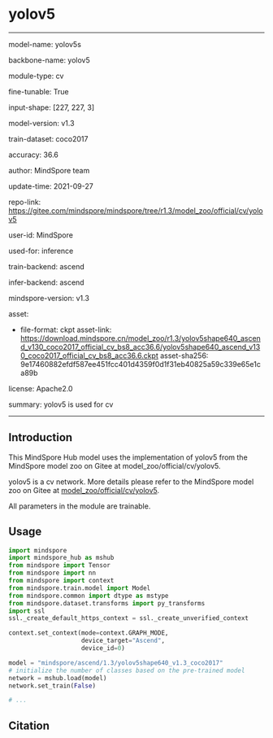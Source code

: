 # yolov5

---

model-name: yolov5s

backbone-name: yolov5

module-type: cv

fine-tunable: True

input-shape: [227, 227, 3]

model-version: v1.3

train-dataset: coco2017

accuracy: 36.6

author: MindSpore team

update-time: 2021-09-27

repo-link: <https://gitee.com/mindspore/mindspore/tree/r1.3/model_zoo/official/cv/yolov5>

user-id: MindSpore

used-for: inference

train-backend: ascend

infer-backend: ascend

mindspore-version: v1.3

asset:

-
    file-format: ckpt
    asset-link: <https://download.mindspore.cn/model_zoo/r1.3/yolov5shape640_ascend_v130_coco2017_official_cv_bs8_acc36.6/yolov5shape640_ascend_v130_coco2017_official_cv_bs8_acc36.6.ckpt>
    asset-sha256: 9e17460882efdf587ee451fcc401d4359f0d1f31eb40825a59c339e65e1ca89b

license: Apache2.0

summary: yolov5 is used for cv

---

## Introduction

This MindSpore Hub model uses the implementation of yolov5 from the MindSpore model zoo on Gitee at model_zoo/official/cv/yolov5.

yolov5 is a cv network. More details please refer to the MindSpore model zoo on Gitee at [model_zoo/official/cv/yolov5](https://gitee.com/mindspore/mindspore/blob/r1.3/model_zoo/official/cv/yolov5/README.md).

All parameters in the module are trainable.

## Usage

```python
import mindspore
import mindspore_hub as mshub
from mindspore import Tensor
from mindspore import nn
from mindspore import context
from mindspore.train.model import Model
from mindspore.common import dtype as mstype
from mindspore.dataset.transforms import py_transforms
import ssl
ssl._create_default_https_context = ssl._create_unverified_context

context.set_context(mode=context.GRAPH_MODE,
                    device_target="Ascend",
                    device_id=0)

model = "mindspore/ascend/1.3/yolov5shape640_v1.3_coco2017"
# initialize the number of classes based on the pre-trained model
network = mshub.load(model)
network.set_train(False)

# ...
```

## Citation
